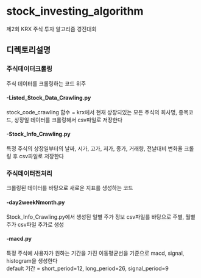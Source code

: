 # stock_investing_algorithm
제2회 KRX 주식 투자 알고리즘 경진대회

## 디렉토리설명

### 주식데이터크롤링
주식 데이터를 크롤링하는 코드 위주

#### -Listed_Stock_Data_Crawling.py
stock_code_crawling 함수 = krx에서 현재 상장되있는 모든 주식의 회사명, 종목코드, 상장일 데이터를 크롤링해서 csv파일로 저장한다
#### -Stock_Info_Crawling.py
특정 주식의 상장일부터의 날짜, 시가, 고가, 저가, 종가, 거래량, 전날대비 변화율 크롤링 후 csv파일로 저장한다

### 주식데이터전처리
크롤링된 데이터를 바탕으로 새로운 지표를 생성하는 코드

#### -day2weekNmonth.py
Stock_Info_Crawling.py에서 생성된 일별 주가 정보 csv파일를 바탕으로 주별, 월별 주가 csv파일 추가로 생성
#### -macd.py
특정 주식에 사용자가 원하는 기간을 가진 이동평균선을 기준으로 macd, signal, histogram을 생성한다  
default 기간 = short_period=12, long_period=26, signal_period=9
